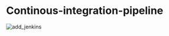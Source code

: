 # Continous-integration-pipeline

![add_jenkins](https://user-images.githubusercontent.com/93732510/164972524-f532efb3-3ad8-409a-be3c-cef01633c220.png)
